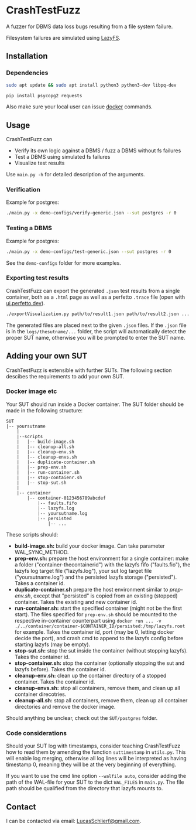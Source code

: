 # CrashTestFuzz

A fuzzer for DBMS data loss bugs resulting from a file system failure.

Filesystem failures are simulated using [LazyFS](https://www.github.com/dsrhaslab/lazyfs).

## Installation

### Dependencies

```sh
sudo apt update && sudo apt install python3 python3-dev libpq-dev

pip install psycopg2 requests
```

Also make sure your local user can issue [docker](https://docs.docker.com/engine/install/) commands.

## Usage

CrashTestFuzz can

- Verify its own logic against a DBMS / fuzz a DBMS without fs failures
- Test a DBMS using simulated fs failures
- Visualize test results

Use ```main.py -h``` for detailed description of the arguments.

### Verification

Example for postgres:

```sh
./main.py -x demo-configs/verify-generic.json --sut postgres -r 0
```

### Testing a DBMS

Example for postgres:

```sh
./main.py -x demo-configs/test-generic.json --sut postgres -r 0
```

See the `demo-configs` folder for more examples.

### Exporting test results

CrashTestFuzz can export the generated `.json` test results from a single container, both as a `.html` page as well as a perfetto `.trace` file (open with [ui.perfetto.dev](https://ui.perfetto.dev/)).

```sh
./exportVisualization.py path/to/result1.json path/to/result2.json ...
```

The generated files are placed next to the given `.json` files. If the `.json` file is in the `logs/thesutname/...` folder, the script will automatically detect the proper SUT name, otherwise you will be prompted to enter the SUT name.

## Adding your own SUT

CrashTestFuzz is extensible with further SUTs. The following section descibes the requirements to add your own SUT.

### Docker image etc

Your SUT should run inside a Docker container. The SUT folder should be made in the following structure:

```
SUT
|-- yoursutname
    |
    |--scripts
    |   |-- build-image.sh
    |   |-- cleanup-all.sh
    |   |-- cleanup-env.sh
    |   |-- cleanup-envs.sh
    |   |-- duplicate-container.sh
    |   |-- prep-env.sh
    |   |-- run-container.sh
    |   |-- stop-contaienr.sh
    |   |-- stop-sut.sh
    |
    |-- container
        |-- container-0123456789abcdef
            |-- faults.fifo
            |-- lazyfs.log
            |-- yoursutname.log
            |-- persisted
                |-- ...
```

These scripts should:

- **build-image.sh:** build your docker image. Can take parameter WAL_SYNC_METHOD.
- **prep-env.sh:** prepare the host environment for a single container: make a folder ("container-thecontainerid") with the lazyfs fifo ("faults.fio"), the lazyfs log target file ("lazyfs.log"), your sut log target file ("yoursutname.log") and the persisted lazyfs storage ("persisted"). Takes a container id.
- **duplicate-container.sh** prepare the host environment similar to *prep-env.sh*, except that "persisted" is copied from an existing (stopped) container. Takes the existing and new container id.
- **run-container.sh:** start the specified container (might not be the first start). The files specified for `prep-env.sh` should be mounted to the respective in-container counterpart using `docker run ... -v ./../container/container-$CONTAINER_ID/persisted:/tmp/lazyfs.root` for example. Takes the container id, port (may be 0, letting docker decide the port), and crash cmd to append to the lazyfs config before starting lazyfs (may be empty).
- **stop-sut.sh:** stop the sut inside the container (without stopping lazyfs). Takes the container id.
- **stop-container.sh:** stop the container (optionally stopping the sut and lazyfs before). Takes the container id.
- **cleanup-env.sh:** clean up the container directory of a stopped container. Takes the container id.
- **cleanup-envs.sh:** stop all containers, remove them, and clean up all container direcotries.
- **cleanup-all.sh:** stop all containers, remove them, clean up all container directories and remove the docker image.

Should anything be unclear, check out the `SUT/postgres` folder.

### Code considerations

Should your SUT log with timestamps, consider teaching CrashTestFuzz how to read them by amending the function `suttimestamp` in `utils.py`. This will enable log merging, otherwise all log lines will be interpreted as having timestamp 0, meaning they will be at the very beginning of everything.

If you want to use the cmd line option `--walfile auto`, consider adding the path of the WAL-file for your SUT to the dict `WAL_FILES` in `main.py`. The file path should be qualified from the directory that lazyfs mounts to.

## Contact

I can be contacted via email: [LucasSchlierf@gmail.com](mailto:lucasschlierf@gmail.com).
